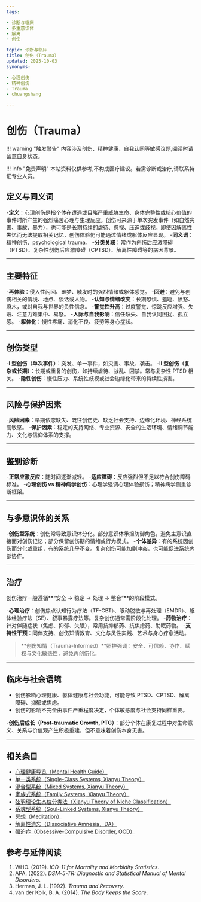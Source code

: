 ```yaml
---
tags:

- 诊断与临床
- 多重意识体
- 解离
- 创伤

topic: 诊断与临床
title: 创伤（Trauma）
updated: 2025-10-03
synonyms:

- 心理创伤
- 精神创伤
- Trauma
- chuangshang

---
```


# 创伤（Trauma）

!!! warning "触发警告"
    内容涉及创伤、精神健康、自我认同等敏感议题,阅读时请留意自身状态。

!!! info "免责声明"
    本站资料仅供参考,不构成医疗建议。若需诊断或治疗,请联系持证专业人员。

## 定义与同义词

-**定义**：心理创伤是指个体在遭遇或目睹严重威胁生命、身体完整性或核心价值的事件时所产生的强烈痛苦心理与生理反应。创伤可来源于单次突发事件（如自然灾害、事故、暴力），也可能是长期持续的虐待、忽视、压迫或歧视。即使因解离性失忆而无法提取相关记忆，创伤体验仍可能通过情绪或躯体反应显现。
-**同义词**：精神创伤、psychological trauma。
-**分类关联**：常作为创伤后应激障碍（PTSD）、复杂性创伤后应激障碍（CPTSD）、解离性障碍等的病因背景。

---

## 主要特征

-**再体验**：侵入性闪回、噩梦、触发时的强烈情绪或躯体感觉。
-**回避**：避免与创伤相关的情境、地点、谈话或人物。
-**认知与情绪改变**：长期恐惧、羞耻、愤怒、麻木，或对自我与世界的负性信念。
-**警觉性升高**：过度警觉、惊跳反应增强、失眠、注意力难集中、易怒。
-**人际与自我影响**：信任缺失、自我认同困扰、孤立感。
-**躯体化**：慢性疼痛、消化不良、疲劳等身心症状。

---

## 创伤类型

-**I 型创伤（单次事件）**：突发、单一事件，如灾害、事故、袭击。
-**II 型创伤（复杂或长期）**：长期或重复的创伤，如持续虐待、战乱、囚禁。常与复杂性 PTSD 相关。
-**隐性创伤**：慢性压力、系统性歧视或社会边缘化带来的持续性损害。

---

## 风险与保护因素

-**风险因素**：早期依恋缺失、既往创伤史、缺乏社会支持、边缘化环境、神经系统高敏感。
-**保护因素**：稳定的支持网络、专业资源、安全的生活环境、情绪调节能力、文化与信仰体系的支撑。

---

## 鉴别诊断

-**正常应激反应**：随时间逐渐减轻。
-**适应障碍**：反应强烈但不足以符合创伤障碍标准。
-**心理创伤 vs 精神病学创伤**：心理学强调心理体验损伤；精神病学侧重诊断框架。

---

## 与多意识体的关系

-**创伤型系统**：创伤常导致意识体分化。部分意识体承担防御角色，避免主意识直接面对创伤记忆；部分保留创伤期的情绪或行为模式。
-**个体差异**：有的系统因创伤而分化或重组，有的系统几乎不变。复杂创伤可能加剧冲突，也可能促进系统内部协作。

---

## 治疗

创伤治疗一般遵循**“安全 → 稳定 → 处理 → 整合”**的阶段模式。

-**心理治疗**：创伤焦点认知行为疗法（TF-CBT）、眼动脱敏与再处理（EMDR）、躯体经验疗法（SE）、叙事暴露疗法等。复杂创伤通常需阶段化处理。
-**药物治疗**：针对伴随症状（焦虑、抑郁、失眠），常用抗抑郁药、抗焦虑药、助眠药物。
-**支持性干预**：同伴支持、创伤知情教育、文化与灵性实践、艺术与身心疗愈活动。

>**创伤知情（Trauma-Informed）**照护强调：安全、可信赖、协作、赋权与文化敏感性，避免再创伤化。

---

## 临床与社会语境

- 创伤影响心理健康、躯体健康与社会功能，可能导致 PTSD、CPTSD、解离障碍、抑郁或焦虑。
- 创伤的影响不完全由事件严重程度决定，个体敏感度与社会支持同样重要。

-**创伤后成长（Post-traumatic Growth, PTG）**：部分个体在康复过程中对生命意义、关系与价值观产生积极重建，但不意味着创伤本身无害。

---

## 相关条目

- [心理健康导览（Mental Health Guide）](/entries/Mental-Health-Guide.md)
- [单一类系统（Single-Class Systems, Xianyu Theory）](/entries/Single-Class-Systems-Xianyu.md)
- [混合型系统（Mixed Systems, Xianyu Theory）](/entries/Mixed-Systems-Xianyu.md)
- [家族式系统（Family Systems, Xianyu Theory）](/entries/Family-Systems-Xianyu.md)
- [弦羽理论生态位分类法（Xianyu Theory of Niche Classification）](/entries/Xianyu-Theory-Niche-Classification.md)
- [系魂型系统（Soul-Linked Systems, Xianyu Theory）](/entries/Soul-Linked-Systems-Xianyu.md)
- [冥想（Meditation）](/entries/Meditation.md)
- [解离性遗忘（Dissociative Amnesia，DA）](/entries/Dissociative-Amnesia-DA.md)
- [强迫症（Obsessive-Compulsive Disorder, OCD）](/entries/OCD.md)

## 参考与延伸阅读

1. WHO. (2019). _ICD-11 for Mortality and Morbidity Statistics_.
2. APA. (2022). _DSM-5-TR: Diagnostic and Statistical Manual of Mental Disorders_.
3. Herman, J. L. (1992). _Trauma and Recovery_.
4. van der Kolk, B. A. (2014). _The Body Keeps the Score_.
